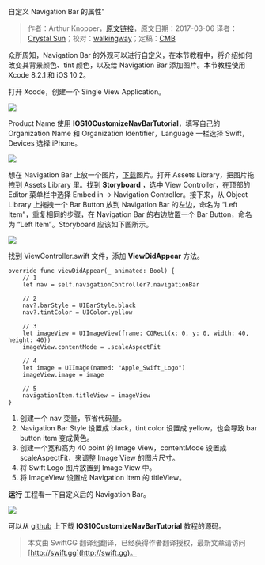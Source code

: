 自定义 Navigation Bar 的属性"

> 作者：Arthur Knopper，[原文链接](https://www.ioscreator.com/tutorials/customizing-navigation-bar-ios-tutorial-ios10)，原文日期：2017-03-06
> 译者：[Crystal Sun](http://www.jianshu.com/users/7a2d2cc38444/latest_articles)；校对：[walkingway](http://chengway.in/)；定稿：[CMB](https://github.com/chenmingbiao)
  









众所周知，Navigation Bar 的外观可以进行自定义，在本节教程中，将介绍如何改变其背景颜色、tint 颜色，以及给 Navigation Bar 添加图片。本节教程使用 Xcode 8.2.1 和 iOS 10.2。



打开 Xcode，创建一个 Single View Application。

![](https://static1.squarespace.com/static/52428a0ae4b0c4a5c2a2cede/t/58bc7cdd15d5db65360fdee8/1488747756481/?format=1500w)

Product Name 使用 **IOS10CustomizeNavBarTutorial**，填写自己的 Organization Name 和 Organization Identifier，Language 一栏选择 Swift，Devices 选择 iPhone。

![](https://static1.squarespace.com/static/52428a0ae4b0c4a5c2a2cede/t/58bc7d015016e1f82fb0294b/1488747787476/?format=1500w)

想在 Navigation Bar 上放一个图片，[下载](https://www.ioscreator.com/s/Apple_Swift_Logo.png)图片。打开 Assets Library，把图片拖拽到 Assets Library 里。找到 **Storyboard** ，选中 View Controller，在顶部的 Editor 菜单栏中选择 Embed in -> Navigation Controller。接下来，从 Object Library 上拖拽一个 Bar Button 放到 Navigation Bar 的左边，命名为 “Left Item”，重复相同的步骤，在 Navigation Bar 的右边放置一个 Bar Button，命名为 “Left Item”。Storyboard 应该如下图所示。

![](https://static1.squarespace.com/static/52428a0ae4b0c4a5c2a2cede/t/58bc815d1b10e3957ccdda2c/1488748903968/?format=2500w)

找到 ViewController.swift 文件，添加 **ViewDidAppear** 方法。

    
    override func viewDidAppear(_ animated: Bool) {
        // 1
        let nav = self.navigationController?.navigationBar
      
        // 2
        nav?.barStyle = UIBarStyle.black
        nav?.tintColor = UIColor.yellow
      
        // 3
        let imageView = UIImageView(frame: CGRect(x: 0, y: 0, width: 40, height: 40))
        imageView.contentMode = .scaleAspectFit
          
        // 4
        let image = UIImage(named: "Apple_Swift_Logo")
        imageView.image = image
          
        // 5
        navigationItem.titleView = imageView
    }

1. 创建一个 nav 变量，节省代码量。
2. Navigation Bar Style 设置成 black，tint color 设置成 yellow，也会导致 bar button item 变成黄色。
3. 创建一个宽和高为 40 point 的 Image View，contentMode 设置成 scaleAspectFit，来调整 Image View 的图片尺寸。
4. 将 Swift Logo 图片放置到 Image View 中。
5. 将 ImageView 设置成 Navigation Item 的 titleView。

**运行** 工程看一下自定义后的 Navigation Bar。

![](https://static1.squarespace.com/static/52428a0ae4b0c4a5c2a2cede/t/58bc804529687fdb65311f25/1488748624938/?format=750w)

可以从 [github](https://github.com/ioscreator/ioscreator) 上下载 **IOS10CustomizeNavBarTutorial** 教程的源码。
> 本文由 SwiftGG 翻译组翻译，已经获得作者翻译授权，最新文章请访问 [http://swift.gg](http://swift.gg)。